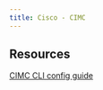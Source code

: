 ```yaml
---
title: Cisco - CIMC
---
```


## Resources

[CIMC CLI config guide](http://www.cisco.com/c/en/us/td/docs/unified_computing/ucs/c/sw/cli/config/guide/b_Cisco_CIMC_CLI_Configuration_Guide.pdf)

